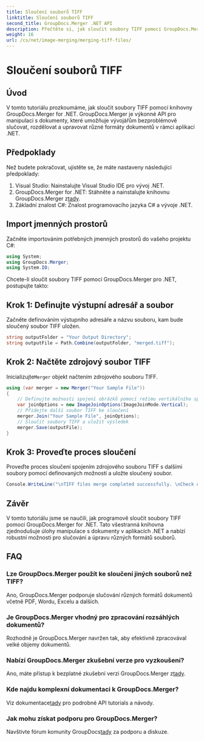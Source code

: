 ```yaml
---
title: Sloučení souborů TIFF
linktitle: Sloučení souborů TIFF
second_title: GroupDocs.Merger .NET API
description: Přečtěte si, jak sloučit soubory TIFF pomocí GroupDocs.Merger for .NET. Bezproblémově slučujte, rozdělujte a upravujte dokumenty ve svých aplikacích .NET.
weight: 16
url: /cs/net/image-merging/merging-tiff-files/
---
```


# Sloučení souborů TIFF

## Úvod
V tomto tutoriálu prozkoumáme, jak sloučit soubory TIFF pomocí knihovny GroupDocs.Merger for .NET. GroupDocs.Merger je výkonné API pro manipulaci s dokumenty, které umožňuje vývojářům bezproblémově slučovat, rozdělovat a upravovat různé formáty dokumentů v rámci aplikací .NET.
## Předpoklady
Než budete pokračovat, ujistěte se, že máte nastaveny následující předpoklady:
1. Visual Studio: Nainstalujte Visual Studio IDE pro vývoj .NET.
2. GroupDocs.Merger for .NET: Stáhněte a nainstalujte knihovnu GroupDocs.Merger z[tady](https://releases.groupdocs.com/merger/net/).
3. Základní znalost C#: Znalost programovacího jazyka C# a vývoje .NET.

## Import jmenných prostorů
Začněte importováním potřebných jmenných prostorů do vašeho projektu C#:
```csharp
using System; 
using GroupDocs.Merger;
using System.IO;
```

Chcete-li sloučit soubory TIFF pomocí GroupDocs.Merger pro .NET, postupujte takto:
## Krok 1: Definujte výstupní adresář a soubor
Začněte definováním výstupního adresáře a názvu souboru, kam bude sloučený soubor TIFF uložen.
```csharp
string outputFolder = "Your Output Directory";
string outputFile = Path.Combine(outputFolder, "merged.tiff");
```
## Krok 2: Načtěte zdrojový soubor TIFF
 Inicializujte`Merger` objekt načtením zdrojového souboru TIFF.
```csharp
using (var merger = new Merger("Your Sample File"))
{
    // Definujte možnosti spojení obrázků pomocí režimu vertikálního spojení
    var joinOptions = new ImageJoinOptions(ImageJoinMode.Vertical);
    // Přidejte další soubor TIFF ke sloučení
    merger.Join("Your Sample File", joinOptions);
    // Sloučit soubory TIFF a uložit výsledek
    merger.Save(outputFile);
}
```
## Krok 3: Proveďte proces sloučení
Proveďte proces sloučení spojením zdrojového souboru TIFF s dalšími soubory pomocí definovaných možností a uložte sloučený soubor.
```csharp
Console.WriteLine("\nTIFF files merge completed successfully. \nCheck output in {0}", outputFolder);
```

## Závěr
V tomto tutoriálu jsme se naučili, jak programově sloučit soubory TIFF pomocí GroupDocs.Merger for .NET. Tato všestranná knihovna zjednodušuje úlohy manipulace s dokumenty v aplikacích .NET a nabízí robustní možnosti pro slučování a úpravu různých formátů souborů.

## FAQ
### Lze GroupDocs.Merger použít ke sloučení jiných souborů než TIFF?
Ano, GroupDocs.Merger podporuje slučování různých formátů dokumentů včetně PDF, Wordu, Excelu a dalších.
### Je GroupDocs.Merger vhodný pro zpracování rozsáhlých dokumentů?
Rozhodně je GroupDocs.Merger navržen tak, aby efektivně zpracovával velké objemy dokumentů.
### Nabízí GroupDocs.Merger zkušební verze pro vyzkoušení?
 Ano, máte přístup k bezplatné zkušební verzi GroupDocs.Merger z[tady](https://releases.groupdocs.com/).
### Kde najdu komplexní dokumentaci k GroupDocs.Merger?
 Viz dokumentace[tady](https://tutorials.groupdocs.com/merger/net/) pro podrobné API tutorials a návody.
### Jak mohu získat podporu pro GroupDocs.Merger?
 Navštivte fórum komunity GroupDocs[tady](https://forum.groupdocs.com/c/merger/32) za podporu a diskuze.
